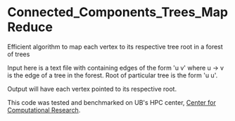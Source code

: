 # Connected_Components_Trees_MapReduce
Efficient algorithm to map each vertex to its respective tree root in a forest of trees

Input here is a text file with containing edges of the form 'u v' where u -> v is the edge of a tree in the forest. Root of particular tree is the form 'u u'. 

Output will have each vertex pointed to its respective root.

This code was tested and benchmarked on UB's HPC center, [Center for Computational Research](https://www.buffalo.edu/ccr.html).

